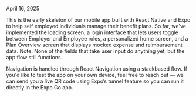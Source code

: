 April 16, 2025

This is the early skeleton of our mobile app built with React Native and Expo to help self employed individuals
manage their benefit plans. So far, we've implemented the loading screen, a login interface that lets users toggle between Employer and Employee roles, a personalized home screen, and a Plan Overview screen that displays mocked expense and reimbursement data. Note: None of the fields that take user input do anything yet, but the app flow still functions.

Navigation is handled through React Navigation using a stackbased flow. If you'd like to test the app on your own device, feel 
free to reach out — we can send you a live QR code using Expo’s tunnel feature so you can run it directly in the Expo Go app.
